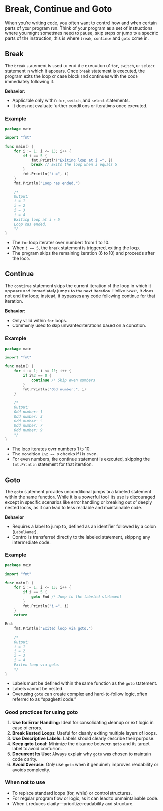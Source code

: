 # Break, Continue and Goto

When you're writing code, you often want to control how and when certain parts of your program run. Think of your program as a set of instructions where you might sometimes need to pause, skip steps or jump to a specific parts of the instruction, this is where `break`, `continue` and `goto` come in.

## Break
The `break` statement is used to end the execution of `for`, `switch`, or `select` statement in which it appears. Once `break` statement is executed, the program exits the loop or case block and continues with the code immediately following it.  

**Behavior:**
- Applicable only within `for`, `switch`, and `select` statements. 
- It does not evaluate further conditions or iterations once executed. 

### Example
```go
package main

import "fmt"

func main() {
    for i := 1; i <= 10; i++ {
        if i == 5 {
            fmt.Println("Exiting loop at i =", i)
            break // Exits the loop when i equals 5
        }
        fmt.Println("i =", i)
    }
    fmt.Println("Loop has ended.")

    /*
    Output: 
    i = 1
    i = 2
    i = 3
    i = 4
    Exiting loop at i = 5
    Loop has ended.
    */
}
```
- The `for` loop iterates over numbers from 1 to 10.
- When `i == 5`, the `break` statement is triggered, exiting the loop.
- The program skips the remaining  iteration (6 to 10) and proceeds after the loop.

## Continue
The `continue` statement skips the current iteration of the loop in which it appears and immediately jumps to the next iteration. Unlike `break`, it does not end the loop; instead, it bypasses any code following continue for that iteration.

**Behavior:**
- Only valid within `for` loops. 
- Commonly used to skip unwanted iterations based on a condition.

### Example
```go
package main

import "fmt"

func main() {
    for i := 1; i <= 10; i++ {
        if i%2 == 0 {
            continue // Skip even numbers
        }
        fmt.Println("Odd number:", i)
    }

    /*
    Output: 
    Odd number: 1
    Odd number: 3
    Odd number: 5
    Odd number: 7
    Odd number: 9
    */
}
```
- The loop iterates over numbers 1 to 10.
- The condition `i%2 == 0` checks if i is even.
- For even numbers, the continue statement is executed, skipping the `fmt.Println` statement for that iteration.

## Goto
The `goto` statement provides unconditional jumps to a labeled statement within the same function. While it is a powerful tool, its use is discouraged except in specific scenarios like error handling or breaking out of deeply nested loops, as it can lead to less readable and maintainable code.

**Behavior**
- Requires a label to jump to, defined as an identifier followed by a colon (`LabelName`:).
- Control is transferred directly to the labeled statement, skipping any intermediate code.

### Example
```go
package main

import "fmt"

func main() {
    for i := 1; i <= 10; i++ {
        if i == 5 {
            goto End // Jump to the labeled statement
        }
        fmt.Println("i =", i)
    }
    return

End:
    fmt.Println("Exited loop via goto.")

    /*
    Output: 
    i = 1
    i = 2
    i = 3
    i = 4
    Exited loop via goto.
    */
}
```
- Labels must be defined within the same function as the `goto` statement.
- Labels cannot be nested.
- Overusing `goto` can create complex and hard-to-follow logic, often referred to as “spaghetti code.”

### Good practices for using goto
1. **Use for Error Handling:** Ideal for consolidating cleanup or exit logic in case of errors.
2. **Break Nested Loops:** Useful for cleanly exiting multiple layers of loops.
3. **Use Descriptive Labels:** Labels should clearly describe their purpose.
4. **Keep goto Local:** Minimize the distance between `goto` and its target label to avoid confusion.
5. **Document Its Use:** Always explain why `goto` was chosen to maintain code clarity.
6. **Avoid Overuse:** Only use `goto` when it genuinely improves readability or avoids complexity.

### When not to use
- To replace standard loops (for, while) or control structures.
- For regular program flow or logic, as it can lead to unmaintainable code.
- When it reduces clarity—prioritize readability and structure.